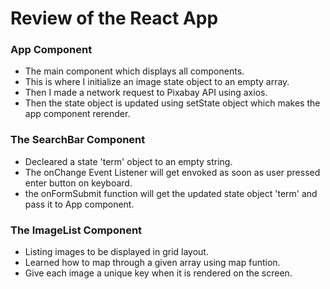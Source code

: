 # Review of the React App

### App Component

- The main component which displays all components.
- This is where I initialize an image state object to an empty array.
- Then I made a network request to Pixabay API using axios.
- Then the state object is updated using setState object which makes the app component rerender.

### The SearchBar Component

- Decleared a state 'term' object to an empty string.
- The onChange Event Listener will get envoked as soon as user pressed enter button on keyboard.
- the onFormSubmit function will get the updated state object 'term' and pass it to App component.

### The ImageList Component

- Listing images to be displayed in grid layout.
- Learned how to map through a given array using map funtion.
- Give each image a unique key when it is rendered on the screen.
